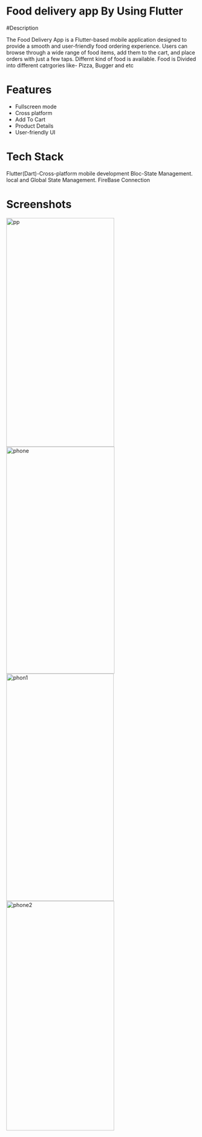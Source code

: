 # Food delivery app By Using Flutter

#Description

The Food Delivery App is a Flutter-based mobile application designed to provide a smooth and user-friendly food ordering experience. Users can browse through a wide range of food items, add them to the cart, and place orders with just a few taps. Differnt kind of food is available. Food is Divided into different catrgories like- Pizza, Bugger and etc


# Features

- Fullscreen mode
- Cross platform
- Add To Cart
- Product Details
- User-friendly UI


# Tech Stack
Flutter(Dart)-Cross-platform mobile development
Bloc-State Management.
local and Global State Management.
FireBase Connection




# Screenshots
<img width="285" height="605" alt="pp" src="https://github.com/user-attachments/assets/639505b9-0a71-40d2-ad57-77bb2e3b30e1" />
<img width="286" height="600" alt="phone" src="https://github.com/user-attachments/assets/bab89702-0cca-46b8-95c5-d309d6513aa3" />
<img width="284" height="601" alt="phon1" src="https://github.com/user-attachments/assets/aa7bb70c-1dba-445c-abc5-dfbbb42e8a86" />
<img width="285" height="607" alt="phone2" src="https://github.com/user-attachments/assets/bb068a88-8712-44b5-9b23-0af2f9c48b14" />



